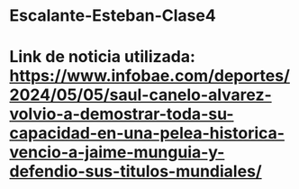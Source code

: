 # Escalante-Esteban-Clase4
# Link de noticia utilizada: https://www.infobae.com/deportes/2024/05/05/saul-canelo-alvarez-volvio-a-demostrar-toda-su-capacidad-en-una-pelea-historica-vencio-a-jaime-munguia-y-defendio-sus-titulos-mundiales/